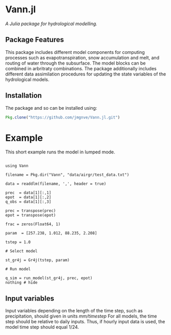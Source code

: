 # Vann.jl

*A Julia package for hydrological modelling.*

## Package Features

This package includes different model components for computing processes
such as evapotranspiration, snow accumulation and melt, and routing of water
through the subsurface. The model blocks can be combined in arbritraty
combinations. The package additionally includes different data assimilation
procedures for updating the state variables of the hydrological models.

## Installation

The package and so can be installed using:

```julia
Pkg.clone("https://github.com/jmgnve/Vann.jl.git")
```

# Example

This short example runs the model in lumped mode.

```@example

using Vann

filename = Pkg.dir("Vann", "data/airgr/test_data.txt")

data = readdlm(filename, ',', header = true)

prec  = data[1][:,1]
epot  = data[1][:,2]
q_obs = data[1][:,3]

prec = transpose(prec)
epot = transpose(epot)

frac = zeros(Float64, 1)

param  = [257.238, 1.012, 88.235, 2.208]

tstep = 1.0

# Select model

st_gr4j = Gr4j(tstep, param)

# Run model

q_sim = run_model(st_gr4j, prec, epot)
nothing # hide
```

## Input variables

Input variables depending on the length of the time step, such as precipitation,
should given in units *mm/timestep* For all models, the time step should be
relative to daily inputs. Thus, if hourly input data is used, the model time
step should equal 1/24.
